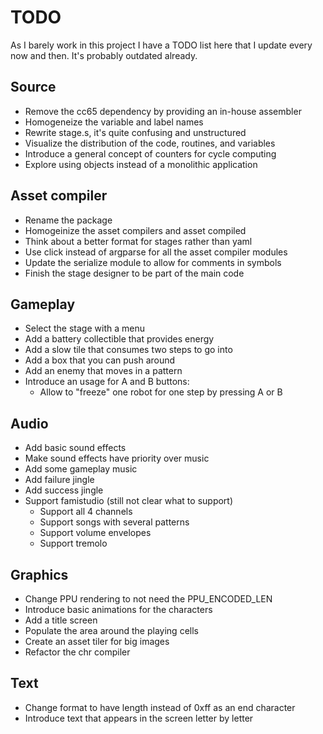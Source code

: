 # TODO

As I barely work in this project I have a TODO list here that I update every
now and then. It's probably outdated already.

## Source

- Remove the cc65 dependency by providing an in-house assembler
- Homogeneize the variable and label names
- Rewrite stage.s, it's quite confusing and unstructured
- Visualize the distribution of the code, routines, and variables
- Introduce a general concept of counters for cycle computing
- Explore using objects instead of a monolithic application

## Asset compiler

- Rename the package
- Homogeinize the asset compilers and asset compiled
- Think about a better format for stages rather than yaml
- Use click instead of argparse for all the asset compiler modules
- Update the serialize module to allow for comments in symbols
- Finish the stage designer to be part of the main code

## Gameplay

- Select the stage with a menu
- Add a battery collectible that provides energy
- Add a slow tile that consumes two steps to go into
- Add a box that you can push around
- Add an enemy that moves in a pattern
- Introduce an usage for A and B buttons:
    - Allow to "freeze" one robot for one step by pressing A or B

## Audio

- Add basic sound effects
- Make sound effects have priority over music
- Add some gameplay music
- Add failure jingle
- Add success jingle
- Support famistudio (still not clear what to support)
  - Support all 4 channels
  - Support songs with several patterns
  - Support volume envelopes
  - Support tremolo


## Graphics

- Change PPU rendering to not need the PPU_ENCODED_LEN
- Introduce basic animations for the characters
- Add a title screen
- Populate the area around the playing cells
- Create an asset tiler for big images
- Refactor the chr compiler

## Text

- Change format to have length instead of 0xff as an end character
- Introduce text that appears in the screen letter by letter
